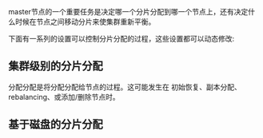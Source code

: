 master节点的一个重要任务是决定哪一个分片分配到哪一个节点上，还有决定什么时候在节点之间移动分片来使集群重新平衡。

下面有一系列的设置可以控制分片分配的过程，这些设置都可以动态修改:  

## 集群级别的分片分配
分配分配是将分配分配给节点的过程。这可能发生在 初始恢复、副本分配、rebalancing、或添加/删除节点时。


## 基于磁盘的分片分配

## 